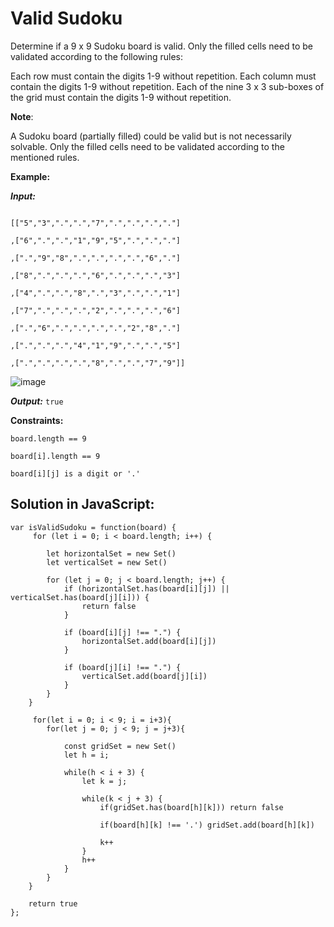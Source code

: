 # Valid Sudoku

Determine if a 9 x 9 Sudoku board is valid. Only the filled cells need to be validated according to the following rules:

Each row must contain the digits 1-9 without repetition.
Each column must contain the digits 1-9 without repetition.
Each of the nine 3 x 3 sub-boxes of the grid must contain the digits 1-9 without repetition.

**Note**:

A Sudoku board (partially filled) could be valid but is not necessarily solvable.
Only the filled cells need to be validated according to the mentioned rules.

**Example:**

**_Input:_** 

```board = 

[["5","3",".",".","7",".",".",".","."]

,["6",".",".","1","9","5",".",".","."]

,[".","9","8",".",".",".",".","6","."]

,["8",".",".",".","6",".",".",".","3"]

,["4",".",".","8",".","3",".",".","1"]

,["7",".",".",".","2",".",".",".","6"]

,[".","6",".",".",".",".","2","8","."]

,[".",".",".","4","1","9",".",".","5"]

,[".",".",".",".","8",".",".","7","9"]]
```

![image](https://user-images.githubusercontent.com/68459485/126862337-508eaa46-217d-4de5-9c0e-bb879a9d5eb1.png)

**_Output:_** `true`

**Constraints:**

`board.length == 9`

`board[i].length == 9`

`board[i][j] is a digit or '.'`

## Solution in JavaScript:

```
var isValidSudoku = function(board) {
     for (let i = 0; i < board.length; i++) {
        
        let horizontalSet = new Set()
        let verticalSet = new Set()
        
        for (let j = 0; j < board.length; j++) {
            if (horizontalSet.has(board[i][j]) || verticalSet.has(board[j][i])) {
                return false
            }
            
            if (board[i][j] !== ".") {
                horizontalSet.add(board[i][j])
            }
            
            if (board[j][i] !== ".") {
                verticalSet.add(board[j][i])
            }
        }
    }
     
     for(let i = 0; i < 9; i = i+3){
        for(let j = 0; j < 9; j = j+3){

            const gridSet = new Set()
            let h = i;

            while(h < i + 3) {
                let k = j;

                while(k < j + 3) {
                    if(gridSet.has(board[h][k])) return false

                    if(board[h][k] !== '.') gridSet.add(board[h][k])

                    k++
                }
                h++
            }
        }
    }
     
    return true
};
```
